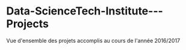 # Data-ScienceTech-Institute---Projects
Vue d'ensemble des projets accomplis au cours de l'année 2016/2017
